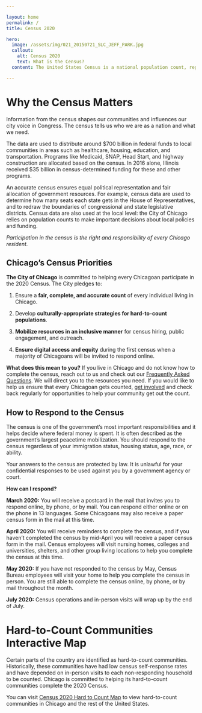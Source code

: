 ```yaml
---

layout: home
permalink: /
title: Census 2020

hero:
  image: /assets/img/021_20150721_SLC_JEFF_PARK.jpg
  callout: 
    alt: Census 2020
    text: What is the Census?
  content: The United States Census is a national population count, regardless of citizenship or immigration status. It takes place every 10 years.

---
```


# Why the Census Matters

Information from the census shapes our communities and influences our city voice in Congress. The census tells us who we are as a nation and what we need.

The data are used to distribute around $700 billion in federal funds to local communities in areas such as healthcare, housing, education, and transportation. Programs like Medicaid, SNAP, Head Start, and highway construction are allocated based on the census. In 2016 alone, Illinois received $35 billion in census-determined funding for these and other programs.

An accurate census ensures equal political representation and fair allocation of government resources. For example, census data are used to determine how many seats each state gets in the House of Representatives, and to redraw the boundaries of congressional and state legislative districts. Census data are also used at the local level: the City of Chicago relies on population counts to make important decisions about local policies and funding.

*Participation in the census is the right and responsibility of every Chicago resident.*

## Chicago’s Census Priorities
**The City of Chicago** is committed to helping every Chicagoan participate in the 2020 Census. The City pledges to:

1. Ensure a __fair, complete, and accurate count__ of every individual living in Chicago. 

2. Develop __culturally-appropriate strategies for hard-to-count populations__.

3. __Mobilize resources in an inclusive manner__ for census hiring, public engagement, and outreach. 

4. __Ensure digital access and equity__ during the first census when a majority of Chicagoans will be invited to respond online.

**What does this mean to you?** If you live in Chicago and do not know how to complete the census, reach out to us and check out our [Frequently Asked Questions](/faq). We will direct you to the resources you need. If you would like to help us ensure that every Chicagoan gets counted, [get involved]() and check back regularly for opportunities to help your community get out the count.


## How to Respond to the Census
The census is one of the government’s most important responsibilities and it helps decide where federal money is spent. It is often described as the government’s largest peacetime mobilization. You should respond to the census regardless of your immigration status, housing status, age, race, or ability. 

Your answers to the census are protected by law. It is unlawful for your confidential responses to be used against you by a government agency or court.  

**How can I respond?**

**March 2020:** You will receive a postcard in the mail that invites you to respond online, by phone, or by mail. You can respond either online or on the phone in 13 languages. Some Chicagoans may also receive a paper census form in the mail at this time.

**April 2020:** You will receive reminders to complete the census, and if you haven’t completed the census by mid-April you will receive a paper census form in the mail. Census employees will visit nursing homes, colleges and universities, shelters, and other group living locations to help you complete the census at this time.

**May 2020:** If you have not responded to the census by May, Census Bureau employees will visit your home to help you complete the census in person. You are still able to complete the census online, by phone, or by mail throughout the month.

**July 2020:** Census operations and in-person visits will wrap up by the end of July.

# Hard-to-Count Communities Interactive Map
Certain parts of the country are identified as hard-to-count communities. Historically, these communities have had low census self-response rates and have depended on in-person visits to each non-responding household to be counted. Chicago is committed to helping its hard-to-count communities complete the 2020 Census. 

You can visit [Census 2020 Hard to Count Map](http://bit.ly/2XhmWfS) to view hard-to-count communities in Chicago and the rest of the United States. 



